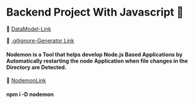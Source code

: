 
# Backend Project With Javascript 🔴

🔗 [ DataModel-Link](https://app.eraser.io/workspace/YtPqZ1VogxGy1jzIDkzj)

🔗 [.gitignore-Generator Link](https://mrkandreev.name/snippets/gitignore-generator/)

#### Nodemon is a Tool that helps develop Node.js Based Applications by Automatically restarting the node Application when file changes in the Directory are Detected.

🔗 [ NodemonLink](https://www.npmjs.com/package/nodemon)

####  npm i -D nodemon




